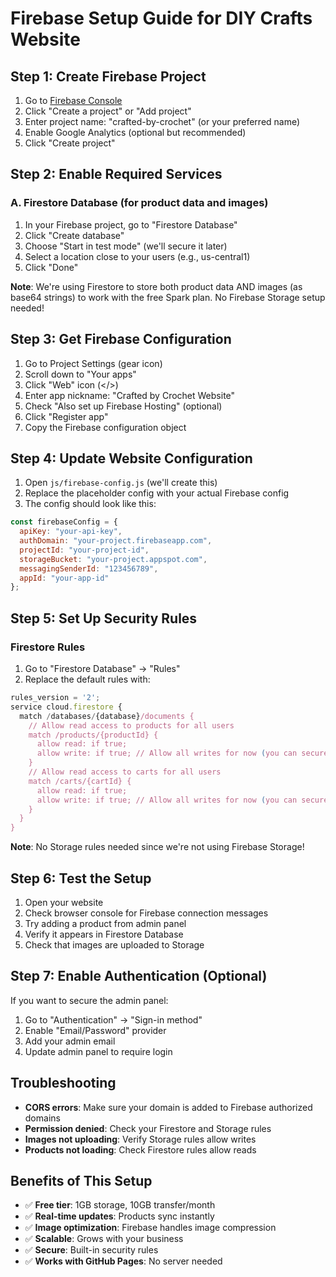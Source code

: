 # Firebase Setup Guide for DIY Crafts Website

## Step 1: Create Firebase Project
1. Go to [Firebase Console](https://console.firebase.google.com/)
2. Click "Create a project" or "Add project"
3. Enter project name: "crafted-by-crochet" (or your preferred name)
4. Enable Google Analytics (optional but recommended)
5. Click "Create project"

## Step 2: Enable Required Services

### A. Firestore Database (for product data and images)
1. In your Firebase project, go to "Firestore Database"
2. Click "Create database"
3. Choose "Start in test mode" (we'll secure it later)
4. Select a location close to your users (e.g., us-central1)
5. Click "Done"

**Note**: We're using Firestore to store both product data AND images (as base64  strings) to work with the free Spark plan. No Firebase Storage setup needed!

## Step 3: Get Firebase Configuration
1. Go to Project Settings (gear icon)
2. Scroll down to "Your apps"
3. Click "Web" icon (</>)
4. Enter app nickname: "Crafted by Crochet Website"
5. Check "Also set up Firebase Hosting" (optional)
6. Click "Register app"
7. Copy the Firebase configuration object

## Step 4: Update Website Configuration
1. Open `js/firebase-config.js` (we'll create this)
2. Replace the placeholder config with your actual Firebase config
3. The config should look like this:

```javascript
const firebaseConfig = {
  apiKey: "your-api-key",
  authDomain: "your-project.firebaseapp.com",
  projectId: "your-project-id",
  storageBucket: "your-project.appspot.com",
  messagingSenderId: "123456789",
  appId: "your-app-id"
};
```

## Step 5: Set Up Security Rules

### Firestore Rules
1. Go to "Firestore Database" → "Rules"
2. Replace the default rules with:

```javascript
rules_version = '2';
service cloud.firestore {
  match /databases/{database}/documents {
    // Allow read access to products for all users
    match /products/{productId} {
      allow read: if true;
      allow write: if true; // Allow all writes for now (you can secure this later)
    }
    // Allow read access to carts for all users
    match /carts/{cartId} {
      allow read: if true;
      allow write: if true; // Allow all writes for now (you can secure this later)
    }
  }
}
```

**Note**: No Storage rules needed since we're not using Firebase Storage!

## Step 6: Test the Setup
1. Open your website
2. Check browser console for Firebase connection messages
3. Try adding a product from admin panel
4. Verify it appears in Firestore Database
5. Check that images are uploaded to Storage

## Step 7: Enable Authentication (Optional)
If you want to secure the admin panel:

1. Go to "Authentication" → "Sign-in method"
2. Enable "Email/Password" provider
3. Add your admin email
4. Update admin panel to require login

## Troubleshooting
- **CORS errors**: Make sure your domain is added to Firebase authorized domains
- **Permission denied**: Check your Firestore and Storage rules
- **Images not uploading**: Verify Storage rules allow writes
- **Products not loading**: Check Firestore rules allow reads

## Benefits of This Setup
- ✅ **Free tier**: 1GB storage, 10GB transfer/month
- ✅ **Real-time updates**: Products sync instantly
- ✅ **Image optimization**: Firebase handles image compression
- ✅ **Scalable**: Grows with your business
- ✅ **Secure**: Built-in security rules
- ✅ **Works with GitHub Pages**: No server needed
